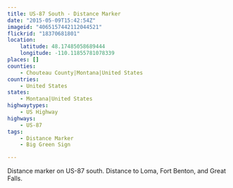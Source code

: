 ```yaml
---
title: US-87 South - Distance Marker
date: "2015-05-09T15:42:54Z"
imageid: "4065157442112044521"
flickrid: "18370681801"
location:
    latitude: 48.17485058689444
    longitude: -110.11855781078339
places: []
counties:
    - Chouteau County|Montana|United States
countries:
    - United States
states:
    - Montana|United States
highwaytypes:
    - US Highway
highways:
    - US-87
tags:
    - Distance Marker
    - Big Green Sign

---
```

Distance marker on US-87 south.  Distance to Loma, Fort Benton, and Great Falls.